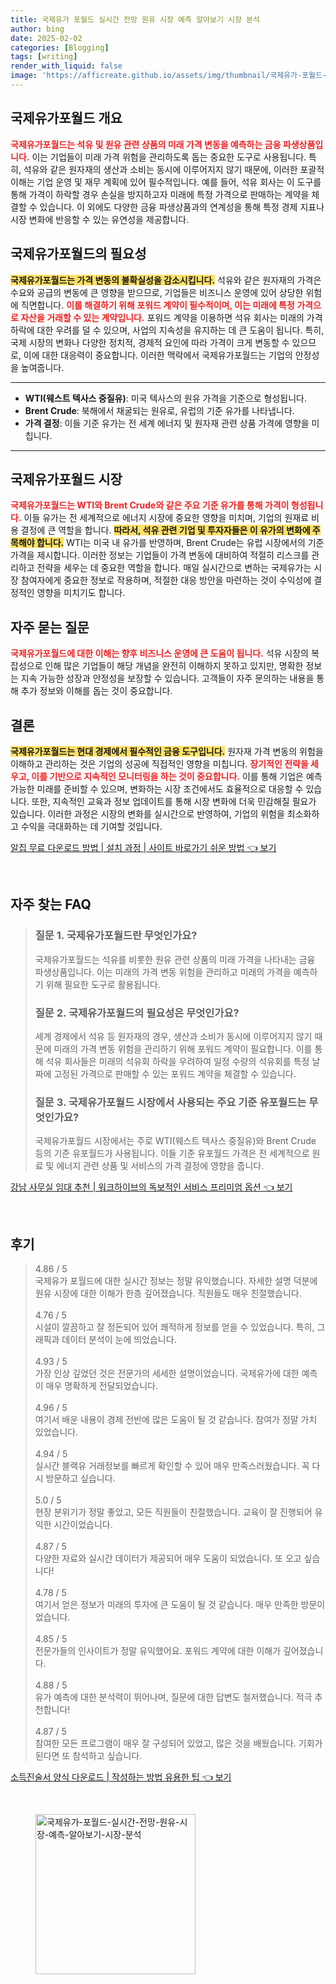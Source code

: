 ```yaml
---
title: 국제유가 포월드 실시간 전망 원유 시장 예측 알아보기 시장 분석
author: bing
date: 2025-02-02
categories: [Blogging]
tags: [writing]
render_with_liquid: false
image: 'https://afficreate.github.io/assets/img/thumbnail/국제유가-포월드-실시간-전망-원유-시장-예측-알아보기-시장-분석.webp'
---
```



<h2 id='국제유가포월드_개요'>국제유가포월드 개요</h2>

<p><b><span style="color: #ee2323;">국제유가포월드는 석유 및 원유 관련 상품의 미래 가격 변동을 예측하는 금융 파생상품입니다.</span></b> 이는 기업들이 미래 가격 위험을 관리하도록 돕는 중요한 도구로 사용됩니다. 특히, 석유와 같은 원자재의 생산과 소비는 동시에 이루어지지 않기 때문에, 이러한 포괄적 이해는 기업 운영 및 재무 계획에 있어 필수적입니다. 예를 들어, 석유 회사는 이 도구를 통해 가격이 하락할 경우 손실을 방지하고자 미래에 특정 가격으로 판매하는 계약을 체결할 수 있습니다. 이 외에도 다양한 금융 파생상품과의 연계성을 통해 특정 경제 지표나 시장 변화에 반응할 수 있는 유연성을 제공합니다.</p>

<h2 id='국제유가포월드_필요성'>국제유가포월드의 필요성</h2>

<p><b><span style="background-color: #ffe066;">국제유가포월드는 가격 변동의 불확실성을 감소시킵니다.</span></b> 석유와 같은 원자재의 가격은 수요와 공급의 변동에 큰 영향을 받으므로, 기업들은 비즈니스 운영에 있어 상당한 위험에 직면합니다. <b><span style="color: #ee2323;">이를 해결하기 위해 포워드 계약이 필수적이며, 이는 미래에 특정 가격으로 자산을 거래할 수 있는 계약입니다.</span></b> 포워드 계약을 이용하면 석유 회사는 미래의 가격 하락에 대한 우려를 덜 수 있으며, 사업의 지속성을 유지하는 데 큰 도움이 됩니다. 특히, 국제 시장의 변화나 다양한 정치적, 경제적 요인에 따라 가격이 크게 변동할 수 있으므로, 이에 대한 대응력이 중요합니다. 이러한 맥락에서 국제유가포월드는 기업의 안정성을 높여줍니다.</p>

<hr />

<ul>
    <li><b>WTI(웨스트 텍사스 중질유)</b>: 미국 텍사스의 원유 가격을 기준으로 형성됩니다.</li>
    <li><b>Brent Crude</b>: 북해에서 채굴되는 원유로, 유럽의 기준 유가를 나타냅니다.</li>
    <li><b>가격 결정</b>: 이들 기준 유가는 전 세계 에너지 및 원자재 관련 상품 가격에 영향을 미칩니다.</li>
</ul>

<hr />

<h2 id='국제유가포월드_시장'>국제유가포월드 시장</h2>

<p><b><span style="color: #ee2323;">국제유가포월드는 WTI와 Brent Crude와 같은 주요 기준 유가를 통해 가격이 형성됩니다.</span></b> 이들 유가는 전 세계적으로 에너지 시장에 중요한 영향을 미치며, 기업의 원재료 비용 결정에 큰 역할을 합니다. <b><span style="background-color: #ffe066;">따라서, 석유 관련 기업 및 투자자들은 이 유가의 변화에 주목해야 합니다.</span></b> WTI는 미국 내 유가를 반영하며, Brent Crude는 유럽 시장에서의 기준 가격을 제시합니다. 이러한 정보는 기업들이 가격 변동에 대비하여 적절히 리스크를 관리하고 전략을 세우는 데 중요한 역할을 합니다. 매일 실시간으로 변하는 국제유가는 시장 참여자에게 중요한 정보로 작용하며, 적절한 대응 방안을 마련하는 것이 수익성에 결정적인 영향을 미치기도 합니다.</p>

<h2 id='자주_묻는_질문'>자주 묻는 질문</h2>

<p><b><span style="color: #ee2323;">국제유가포월드에 대한 이해는 향후 비즈니스 운영에 큰 도움이 됩니다.</span></b> 석유 시장의 복잡성으로 인해 많은 기업들이 해당 개념을 완전히 이해하지 못하고 있지만, 명확한 정보는 지속 가능한 성장과 안정성을 보장할 수 있습니다. 고객들이 자주 문의하는 내용을 통해 추가 정보와 이해를 돕는 것이 중요합니다.</p>

<h2 id='결론'>결론</h2>

<p><b><span style="background-color: #ffe066;">국제유가포월드는 현대 경제에서 필수적인 금융 도구입니다.</span></b> 원자재 가격 변동의 위험을 이해하고 관리하는 것은 기업의 성공에 직접적인 영향을 미칩니다. <b><span style="color: #ee2323;">장기적인 전략을 세우고, 이를 기반으로 지속적인 모니터링을 하는 것이 중요합니다.</span></b> 이를 통해 기업은 예측 가능한 미래를 준비할 수 있으며, 변화하는 시장 조건에서도 효율적으로 대응할 수 있습니다. 또한, 지속적인 교육과 정보 업데이트를 통해 시장 변화에 더욱 민감해질 필요가 있습니다. 이러한 과정은 시장의 변화를 실시간으로 반영하여, 기업의 위험을 최소화하고 수익을 극대화하는 데 기여할 것입니다.</p>


<p><a class="click-button" title="알집 무료 다운로드 방법 | 설치 과정 | 사이트 바로가기 쉬운 방법" href="https://afficreate.github.io/posts/%EC%95%8C%EC%A7%91-%EB%AC%B4%EB%A3%8C-%EB%8B%A4%EC%9A%B4%EB%A1%9C%EB%93%9C-%EB%B0%A9%EB%B2%95-%EC%84%A4%EC%B9%98-%EA%B3%BC%EC%A0%95-%EC%82%AC%EC%9D%B4%ED%8A%B8-%EB%B0%94%EB%A1%9C%EA%B0%80%EA%B8%B0-%EC%89%AC%EC%9A%B4-%EB%B0%A9%EB%B2%95/" rel="dofollow">알집 무료 다운로드 방법 | 설치 과정 | 사이트 바로가기 쉬운 방법 👈 보기</a></p><br>
<h2 id='자주_찾는_FAQ'>자주 찾는 FAQ</h2>
<div itemscope="" itemtype="https://schema.org/FAQPage"> 
<blockquote> 
<div itemscope="" itemprop="mainEntity" itemtype="https://schema.org/Question"> 
<h3 itemprop="name">질문 1. 국제유가포월드란 무엇인가요?</h3> 
<div itemscope="" itemprop="acceptedAnswer" itemtype="https://schema.org/Answer"> 
<span itemprop="text"> 
<p>국제유가포월드는 석유를 비롯한 원유 관련 상품의 미래 가격을 나타내는 금융 파생상품입니다. 이는 미래의 가격 변동 위험을 관리하고 미래의 가격을 예측하기 위해 필요한 도구로 활용됩니다.</p> 
</span> 
</div> 
</div> 

<div itemscope="" itemprop="mainEntity" itemtype="https://schema.org/Question"> 
<h3 itemprop="name">질문 2. 국제유가포월드의 필요성은 무엇인가요?</h3> 
<div itemscope="" itemprop="acceptedAnswer" itemtype="https://schema.org/Answer"> 
<span itemprop="text"> 
<p>세계 경제에서 석유 등 원자재의 경우, 생산과 소비가 동시에 이루어지지 않기 때문에 미래의 가격 변동 위험을 관리하기 위해 포워드 계약이 필요합니다. 이를 통해 석유 회사들은 미래의 석유회 하락을 우려하여 일정 수량의 석유회를 특정 날짜에 고정된 가격으로 판매할 수 있는 포워드 계약을 체결할 수 있습니다.</p> 
</span> 
</div> 
</div> 

<div itemscope="" itemprop="mainEntity" itemtype="https://schema.org/Question"> 
<h3 itemprop="name">질문 3. 국제유가포월드 시장에서 사용되는 주요 기준 유포월드는 무엇인가요?</h3> 
<div itemscope="" itemprop="acceptedAnswer" itemtype="https://schema.org/Answer"> 
<span itemprop="text"> 
<p>국제유가포월드 시장에서는 주로 WTI(웨스트 텍사스 중질유)와 Brent Crude 등의 기준 유포월드가 사용됩니다. 이들 기준 유포월드 가격은 전 세계적으로 원료 및 에너지 관련 상품 및 서비스의 가격 결정에 영향을 줍니다.</p> 
</span> 
</div> 
</div> 
</blockquote> 
</div>
<p><a class="click-button" title="강남 사무실 임대 추천 | 워크하이브의 독보적인 서비스 프리미엄 옵션" href="https://afficreate.github.io/posts/%EA%B0%95%EB%82%A8-%EC%82%AC%EB%AC%B4%EC%8B%A4-%EC%9E%84%EB%8C%80-%EC%B6%94%EC%B2%9C-%EC%9B%8C%ED%81%AC%ED%95%98%EC%9D%B4%EB%B8%8C%EC%9D%98-%EB%8F%85%EB%B3%B4%EC%A0%81%EC%9D%B8-%EC%84%9C%EB%B9%84%EC%8A%A4-%ED%94%84%EB%A6%AC%EB%AF%B8%EC%97%84-%EC%98%B5%EC%85%98/" rel="dofollow">강남 사무실 임대 추천 | 워크하이브의 독보적인 서비스 프리미엄 옵션 👈 보기</a></p><br>
<h2 id='후기'>후기</h2>
<div itemscope itemtype="https://schema.org/Product">
  <blockquote>
  <div itemprop="review" itemscope itemtype="https://schema.org/Review">
      <div itemprop="reviewRating" itemscope itemtype="https://schema.org/Rating"> <span itemprop="ratingValue">4.86</span> / <span itemprop="bestRating">5</span> </div>
      <span itemprop="reviewBody">국제유가 포월드에 대한 실시간 정보는 정말 유익했습니다. 자세한 설명 덕분에 원유 시장에 대한 이해가 한층 깊어졌습니다. 직원들도 매우 친절했습니다.</span>
  </div>
  <br>
  <div itemprop="review" itemscope itemtype="https://schema.org/Review">
      <div itemprop="reviewRating" itemscope itemtype="https://schema.org/Rating"> <span itemprop="ratingValue">4.76</span> / <span itemprop="bestRating">5</span> </div>
      <span itemprop="reviewBody">시설이 깔끔하고 잘 정돈되어 있어 쾌적하게 정보를 얻을 수 있었습니다. 특히, 그래픽과 데이터 분석이 눈에 띄었습니다.</span>
  </div>
  <br>
  <div itemprop="review" itemscope itemtype="https://schema.org/Review">
      <div itemprop="reviewRating" itemscope itemtype="https://schema.org/Rating"> <span itemprop="ratingValue">4.93</span> / <span itemprop="bestRating">5</span> </div>
      <span itemprop="reviewBody">가장 인상 깊었던 것은 전문가의 세세한 설명이었습니다. 국제유가에 대한 예측이 매우 명확하게 전달되었습니다.</span>
  </div>
  <br>
  <div itemprop="review" itemscope itemtype="https://schema.org/Review">
      <div itemprop="reviewRating" itemscope itemtype="https://schema.org/Rating"> <span itemprop="ratingValue">4.96</span> / <span itemprop="bestRating">5</span> </div>
      <span itemprop="reviewBody">여기서 배운 내용이 경제 전반에 많은 도움이 될 것 같습니다. 참여가 정말 가치 있었습니다.</span>
  </div>
  <br>
  <div itemprop="review" itemscope itemtype="https://schema.org/Review">
      <div itemprop="reviewRating" itemscope itemtype="https://schema.org/Rating"> <span itemprop="ratingValue">4.94</span> / <span itemprop="bestRating">5</span> </div>
      <span itemprop="reviewBody">실시간 블랙유 거래정보를 빠르게 확인할 수 있어 매우 만족스러웠습니다. 꼭 다시 방문하고 싶습니다.</span>
  </div>
  <br>
  <div itemprop="review" itemscope itemtype="https://schema.org/Review">
      <div itemprop="reviewRating" itemscope itemtype="https://schema.org/Rating"> <span itemprop="ratingValue">5.0</span> / <span itemprop="bestRating">5</span> </div>
      <span itemprop="reviewBody">현장 분위기가 정말 좋았고, 모든 직원들이 친절했습니다. 교육이 잘 진행되어 유익한 시간이었습니다.</span>
  </div>
  <br>
  <div itemprop="review" itemscope itemtype="https://schema.org/Review">
      <div itemprop="reviewRating" itemscope itemtype="https://schema.org/Rating"> <span itemprop="ratingValue">4.87</span> / <span itemprop="bestRating">5</span> </div>
      <span itemprop="reviewBody">다양한 자료와 실시간 데이터가 제공되어 매우 도움이 되었습니다. 또 오고 싶습니다!</span>
  </div>
  <br>
  <div itemprop="review" itemscope itemtype="https://schema.org/Review">
      <div itemprop="reviewRating" itemscope itemtype="https://schema.org/Rating"> <span itemprop="ratingValue">4.78</span> / <span itemprop="bestRating">5</span> </div>
      <span itemprop="reviewBody">여기서 얻은 정보가 미래의 투자에 큰 도움이 될 것 같습니다. 매우 만족한 방문이었습니다.</span>
  </div>
  <br>
  <div itemprop="review" itemscope itemtype="https://schema.org/Review">
      <div itemprop="reviewRating" itemscope itemtype="https://schema.org/Rating"> <span itemprop="ratingValue">4.85</span> / <span itemprop="bestRating">5</span> </div>
      <span itemprop="reviewBody">전문가들의 인사이트가 정말 유익했어요. 포워드 계약에 대한 이해가 깊어졌습니다.</span>
  </div>
  <br>
  <div itemprop="review" itemscope itemtype="https://schema.org/Review">
      <div itemprop="reviewRating" itemscope itemtype="https://schema.org/Rating"> <span itemprop="ratingValue">4.88</span> / <span itemprop="bestRating">5</span> </div>
      <span itemprop="reviewBody">유가 예측에 대한 분석력이 뛰어나며, 질문에 대한 답변도 철저했습니다. 적극 추천합니다!</span>
  </div>
  <br>
  <div itemprop="review" itemscope itemtype="https://schema.org/Review">
      <div itemprop="reviewRating" itemscope itemtype="https://schema.org/Rating"> <span itemprop="ratingValue">4.87</span> / <span itemprop="bestRating">5</span> </div>
      <span itemprop="reviewBody">참여한 모든 프로그램이 매우 잘 구성되어 있었고, 많은 것을 배웠습니다. 기회가 된다면 또 참석하고 싶습니다.</span>
  </div>
  </blockquote>
</div>
<p><a class="click-button" title="소득진술서 양식 다운로드 | 작성하는 방법 유용한 팁" href="https://afficreate.github.io/posts/%EC%86%8C%EB%93%9D%EC%A7%84%EC%88%A0%EC%84%9C-%EC%96%91%EC%8B%9D-%EB%8B%A4%EC%9A%B4%EB%A1%9C%EB%93%9C-%EC%9E%91%EC%84%B1%ED%95%98%EB%8A%94-%EB%B0%A9%EB%B2%95-%EC%9C%A0%EC%9A%A9%ED%95%9C-%ED%8C%81/" rel="dofollow">소득진술서 양식 다운로드 | 작성하는 방법 유용한 팁 👈 보기</a></p><br>
<figure class="image"><img src="https://afficreate.github.io/assets/img/thumbnail/국제유가-포월드-실시간-전망-원유-시장-예측-알아보기-시장-분석.webp" alt="국제유가-포월드-실시간-전망-원유-시장-예측-알아보기-시장-분석" width="256" height="256"></figure>